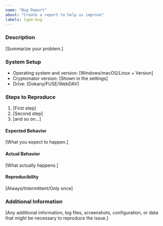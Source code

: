 ```yaml
---
name: "Bug Report"
about: "Create a report to help us improve"
labels: type:bug
---
```


<!--

Do you want to ask a QUESTION? Are you looking for SUPPORT?
We're happy to help you via our support channels! Please read: https://github.com/cryptomator/cryptomator/blob/develop/SUPPORT.md

By filing an issue, you are expected to comply with our code of conduct: https://github.com/cryptomator/cryptomator/blob/develop/.github/CODE_OF_CONDUCT.md

Of course, we also expect you to search for existing similar issues first! ;) https://github.com/cryptomator/cryptomator/issues?q=

-->

### Description

[Summarize your problem.]

### System Setup

* Operating system and version: [Windows/macOS/Linux + Version]
* Cryptomator version: [Shown in the settings]
* Drive: [Dokany/FUSE/WebDAV]

### Steps to Reproduce

1. [First step]
2. [Second step]
3. [and so on…]

#### Expected Behavior

[What you expect to happen.]

#### Actual Behavior

[What actually happens.]

#### Reproducibility

[Always/Intermittent/Only once]

### Additional Information

[Any additional information, log files, screenshots, configuration, or data that might be necessary to reproduce the issue.]

<!--

If you want to add the log file or screenshots, please add them as attachments. If your log file seems empty and doesn't show any errors, you may enable the debug mode first. Here is how to do that: https://community.cryptomator.org/t/how-do-i-enable-debug-mode/36

Then reproduce the problem to ensure all important information is contained in there. You may use test data or redact sensitive information from the log file.

Log file location:
- Windows: %appdata%/Cryptomator
- macOS: ~/Library/Logs/Cryptomator
- Linux: ~/.local/share/Cryptomator/logs

-->